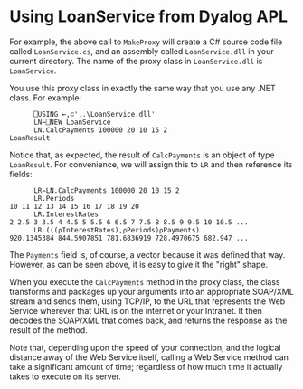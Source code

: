 <h1 class="heading"><span class="name">Using LoanService from Dyalog APL</span></h1>

For example, the above call to `MakeProxy` will create a C# source code file called `LoanService.cs`, and an assembly called `LoanService.dll` in your current directory. The name of the proxy class in `LoanService.dll` is `LoanService`.

You use this proxy class in exactly the same way that you use any .NET class. For example:
```apl
      ⎕USING ←,⊂',.\LoanService.dll'
      LN←⎕NEW LoanService
      LN.CalcPayments 100000 20 10 15 2
LoanResult
```

Notice that, as expected, the result of `CalcPayments` is an object of type `LoanResult`. For convenience, we will assign this to `LR` and then reference its fields:
```apl
      LR←LN.CalcPayments 100000 20 10 15 2
      LR.Periods
10 11 12 13 14 15 16 17 18 19 20
      LR.InterestRates
2 2.5 3 3.5 4 4.5 5 5.5 6 6.5 7 7.5 8 8.5 9 9.5 10 10.5 ...
      LR.(((⍴InterestRates),⍴Periods)⍴Payments)
920.1345384 844.5907851 781.6836919 728.4970675 682.947 ...
```

The `Payments` field is, of course, a vector because it was defined that way. However, as can be seen above, it is easy to give it the "right" shape.

When you execute the `CalcPayments` method in the proxy class, the class transforms and packages up your arguments into an appropriate SOAP/XML stream and sends them, using TCP/IP, to the URL that represents the Web Service wherever that URL is on the internet or your Intranet. It then decodes the SOAP/XML that comes back, and returns the response as the result of the method.

Note that, depending upon the speed of your connection, and the logical distance away of the Web Service itself, calling a Web Service method can take a significant amount of time; regardless of how much time it actually takes to execute on its server.
